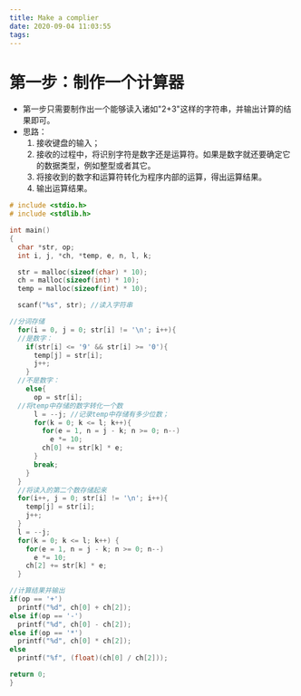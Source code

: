 ```yaml
---
title: Make a complier
date: 2020-09-04 11:03:55
tags:
---
```


# 第一步：制作一个计算器

* 第一步只需要制作出一个能够读入诸如"2+3"这样的字符串，并输出计算的结果即可。
* 思路：
  1. 接收键盘的输入；
  2. 接收的过程中，将识别字符是数字还是运算符。如果是数字就还要确定它的数据类型，例如整型或者其它。
  3. 将接收到的数字和运算符转化为程序内部的运算，得出运算结果。
  4. 输出运算结果。
```c
# include <stdio.h>
# include <stdlib.h>

int main()
{
  char *str, op;
  int i, j, *ch, *temp, e, n, l, k;

  str = malloc(sizeof(char) * 10);
  ch = malloc(sizeof(int) * 10);
  temp = malloc(sizeof(int) * 10);

  scanf("%s", str); //读入字符串

//分词存储
  for(i = 0, j = 0; str[i] != '\n'; i++){
  //是数字：
    if(str[i] <= '9' && str[i] >= '0'){
      temp[j] = str[i];
      j++;
    }
  //不是数字：
    else{
      op = str[i];
  //将temp中存储的数字转化一个数
      l = --j; //记录temp中存储有多少位数；
      for(k = 0; k <= l; k++){
        for(e = 1, n = j - k; n >= 0; n--)
          e *= 10;
        ch[0] += str[k] * e;
      }
      break;
    }
  }
  //将读入的第二个数存储起来
  for(i++, j = 0; str[i] != '\n'; i++){
    temp[j] = str[i];
    j++;
  }
  l = --j;
  for(k = 0; k <= l; k++) {
    for(e = 1, n = j - k; n >= 0; n--)
      e *= 10;
    ch[2] += str[k] * e;
  }

//计算结果并输出
if(op == '+')
  printf("%d", ch[0] + ch[2]);
else if(op == '-')
  printf("%d", ch[0] - ch[2]);
else if(op == '*')
  printf("%d", ch[0] * ch[2]);
else 
  printf("%f", (float)(ch[0] / ch[2]));

return 0;
}
```